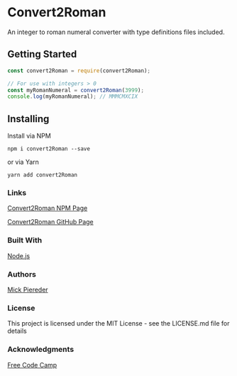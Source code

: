 # Convert2Roman

An integer to roman numeral converter with type definitions files included.

## Getting Started

```javascript
const convert2Roman = require(convert2Roman);

// For use with integers > 0
const myRomanNumeral = convert2Roman(3999);
console.log(myRomanNumeral); // MMMCMXCIX
```

## Installing

Install via NPM

`npm i convert2Roman --save`

or via Yarn

`yarn add convert2Roman`

### Links

[Convert2Roman NPM Page](https://www.npmjs.com/package/convert2roman)

[Convert2Roman GitHub Page](https://github.com/mick-io/convert2Roman)

### Built With

[Node.js](https://nodejs.org)

### Authors

[Mick Piereder](https://github.com/mick-io)

### License

This project is licensed under the MIT License - see the LICENSE.md file for details

### Acknowledgments

[Free Code Camp](https://github.com/freeCodeCamp)
